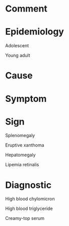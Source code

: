 # Comment

# Epidemiology

Adolescent

Young adult

# Cause

# Symptom

# Sign

Splenomegaly

Eruptive xanthoma

Hepatomegaly

Lipemia retinalis

# Diagnostic

High blood chylomicron

High blood triglyceride

Creamy-top serum
